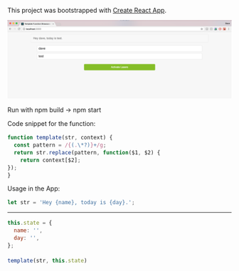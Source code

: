 This project was bootstrapped with [Create React App](https://github.com/facebookincubator/create-react-app).


![Screenshot](screen.png)


Run with npm build -> npm start


Code snippet for the function:
```javascript
function template(str, context) {
  const pattern = /{(.\*?)}+/g;
  return str.replace(pattern, function($1, $2) {
    return context[$2];
});
}
```

Usage in the App:
```javascript
let str = 'Hey {name}, today is {day}.';
```
---

```javascript
this.state = {
  name: '',
  day: '',
};

template(str, this.state)
```

